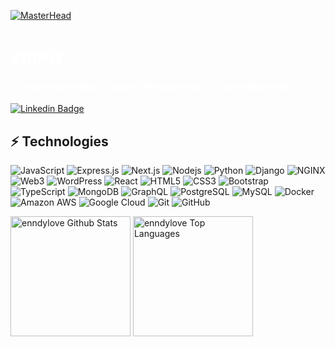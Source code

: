 [![MasterHead](https://i.pinimg.com/originals/61/8f/08/618f083c61a7460ce0a6064319af41bd.gif)]()

<h1 align="left" style="color: #fff">enndy</h1>
<h3 align="left" style="color: #fff">🌀 I have more than 5 years of experience in development</h3>

[![Linkedin Badge](https://img.shields.io/badge/-LinkedIn-blue?style=flat-square&logo=Linkedin&logoColor=white&link=https://www.linkedin.com/in/andriy-khomitskyi/)](https://www.linkedin.com/in/andriy-khomitskyi/)

## ⚡ Technologies

![JavaScript](https://img.shields.io/badge/-JavaScript-black?style=flat-square&logo=javascript)
![Express.js](https://img.shields.io/badge/-Express.js-black?style=flat-square&logo=express)
![Next.js](https://img.shields.io/badge/-Next.js-black?style=flat-square&logo=Next.js)
![Nodejs](https://img.shields.io/badge/-Node.js-black?style=flat-square&logo=Node.js)
![Python](https://img.shields.io/badge/-Python-black?style=flat-square&logo=Python)
![Django](https://img.shields.io/badge/-Django-black?style=flat-square&logo=django)
![NGINX](https://img.shields.io/badge/-NGINX-black?style=flat-square&logo=nginx)
![Web3](https://img.shields.io/badge/-Web3.js-black?style=flat-square&logo=web3.js)
![WordPress](https://img.shields.io/badge/-KaliLinux-black?style=flat-square&logo=kalilinux)
![React](https://img.shields.io/badge/-React-black?style=flat-square&logo=react)
![HTML5](https://img.shields.io/badge/-HTML5-E34F26?style=flat-square&logo=html5&logoColor=white)
![CSS3](https://img.shields.io/badge/-CSS3-1572B6?style=flat-square&logo=css3)
![Bootstrap](https://img.shields.io/badge/-Bootstrap-563D7C?style=flat-square&logo=bootstrap)
![TypeScript](https://img.shields.io/badge/-TypeScript-007ACC?style=flat-square&logo=typescript)
![MongoDB](https://img.shields.io/badge/-MongoDB-black?style=flat-square&logo=mongodb)
![GraphQL](https://img.shields.io/badge/-GraphQL-E10098?style=flat-square&logo=graphql)
![PostgreSQL](https://img.shields.io/badge/-PostgreSQL-336791?style=flat-square&logo=postgresql)
![MySQL](https://img.shields.io/badge/-MySQL-black?style=flat-square&logo=mysql)
![Docker](https://img.shields.io/badge/-Docker-black?style=flat-square&logo=docker)
![Amazon AWS](https://img.shields.io/badge/Amazon%20AWS-232F3E?style=flat-square&logo=amazon-aws)
![Google Cloud](https://img.shields.io/badge/Google%20Cloud-black?style=flat-square&logo=google-cloud)
![Git](https://img.shields.io/badge/-Git-black?style=flat-square&logo=git)
![GitHub](https://img.shields.io/badge/-GitHub-181717?style=flat-square&logo=github)

  <a href="https://github.com/anuraghazra/github-readme-stats"><img alt="enndylove Github Stats" src="https://denvercoder1-github-readme-stats.vercel.app/api/?username=enndylove&show_icons=true&include_all_commits=true&count_private=true&theme=react&hide_border=true&bg_color=1F222E&title_color=F85D7F&icon_color=FFFFFF" height="192px"/></a>
  <a href="https://github.com/anuraghazra/github-readme-stats"><img alt="enndylove Top Languages" src="https://denvercoder1-github-readme-stats.vercel.app/api/top-langs/?username=enndylove&langs_count=8&layout=compact&theme=react&hide_border=true&bg_color=1F222E&title_color=F85D7F&icon_color=FFFFFF&hide=Jupyter%20Notebook,Roff" height="192px"/></a>
